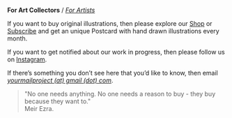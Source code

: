 **For Art Collectors** / [_For Artists_](https://kvshvlin.github.io/yourmailproject/forartists.html)

If you want to buy original illustrations, then please explore our <a href="https://www.gumroad.com/yourmailproject" target="_blank">Shop</a> or <a href="https://kvshvlin.github.io/yourmailproject/subscribe.html">Subscribe</a> and get an unique Postcard with hand drawn illustrations every month.

If you want to get notified about our work in progress, then please follow us on <a href="https://www.instagram.com/yourmailproject" target="_blank">Instagram</a>.

If there’s something you don’t see here that you’d like to know, then email  
[_yourmailproject (at) gmail (dot) com_](mailto:yourmailproject@gmail.com).

> "No one needs anything. No one needs a reason to buy - they buy because they want to."  
> Meir Ezra.
